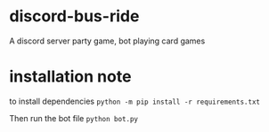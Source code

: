 # discord-bus-ride

A discord server party game, bot playing card games

# installation note

to install dependencies
`python -m pip install -r requirements.txt`

Then run the bot file
`python bot.py`
